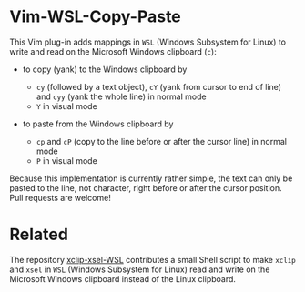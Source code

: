 # Vim-WSL-Copy-Paste

This Vim plug-in adds mappings in `WSL` (Windows Subsystem for Linux) to write and read on the Microsoft Windows clipboard (`c`):

- to copy (yank) to the Windows clipboard by

    - `cy` (followed by a text object), `cY` (yank from cursor to end of line) and `cyy` (yank the whole line) in normal mode
    - `Y` in visual mode

- to paste from the Windows clipboard by

    - `cp` and `cP` (copy to the line before or after the cursor line) in normal mode
    - `P` in visual mode

Because this implementation is currently rather simple, the text can only be pasted to the line, not character, right before or after the cursor position.
Pull requests are welcome!

# Related

The repository [xclip-xsel-WSL](https://github.com/Konfekt/xclip-xsel-WSL) contributes a small Shell script to make `xclip` and `xsel` in `WSL` (Windows Subsystem for Linux) read and write on the Microsoft Windows clipboard instead of the Linux clipboard.

